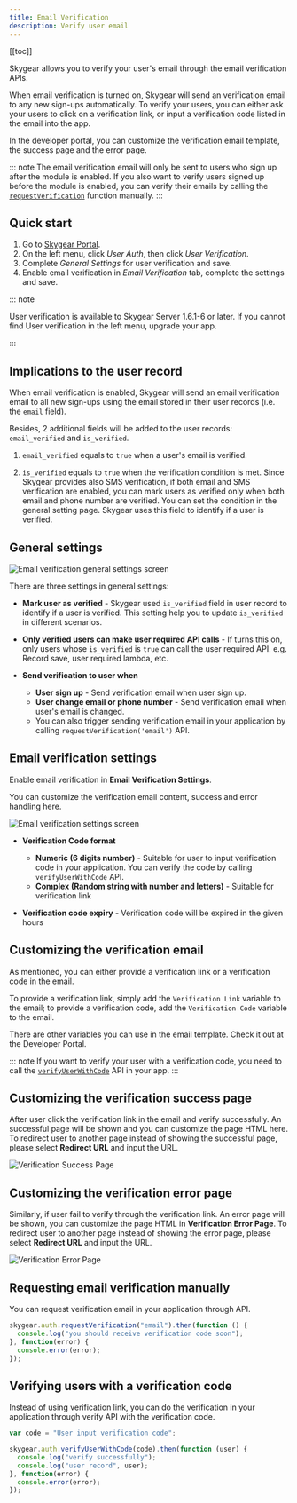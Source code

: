 ```yaml
---
title: Email Verification
description: Verify user email
---
```


[[toc]]

Skygear allows you to verify your user's email through the email verification APIs.

When email verification is turned on, Skygear will send an verification email to any new sign-ups automatically. To verify your users, you can either ask your users to click on a verification link, or input a verification code listed in the email into the app.

In the developer portal, you can customize the verification email template, the success page and the error page.

::: note
The email verification email will only be sent to users who sign up after the module is enabled. If you also want to verify users signed up before the module is enabled, you can verify their emails by calling the [`requestVerification`](./#request-verificaiton) function manually.
:::

## Quick start

1. Go to [Skygear Portal](https://portal.skygear.io/).
1. On the left menu, click *User Auth*, then click *User Verification*.
1. Complete *General Settings* for user verification and save.
1. Enable email verification in *Email Verification* tab, complete the
settings and save.

::: note

User verification is available to Skygear Server 1.6.1-6 or later. If you
cannot find User verification in the left menu, upgrade your app.

:::

## Implications to the user record

When email verification is enabled, Skygear will send an email verification email to all new sign-ups using the email stored in their user records (i.e. the `email` field).

Besides, 2 additional fields will be added to the user records:  `email_verified` and `is_verified`.

1. `email_verified` equals to `true` when a user's email is verified.

2. `is_verified` equals to `true` when the verification condition is met. Since Skygear provides also SMS verification, if both email and SMS verification are enabled, you can mark users as verified only when both email and phone number are verified. You can set the condition in the general setting page. Skygear uses this field to identify if a user is verified.

## General settings

![Email verification general settings screen](/assets/user-verification/general-settings.png)

There are three settings in general settings:

- **Mark user as verified** - Skygear used `is_verified` field in user record
to identify if a user is verified. This setting help you to update `is_verified`
in different scenarios.

- **Only verified users can make user required API calls** - If turns this on,
only users whose `is_verified` is `true` can call the user required API. e.g.
Record save, user required lambda, etc.

- **Send verification to user when**
    - **User sign up** - Send verification email when user sign up.
    - **User change email or phone number** - Send verification email when
      user's email is changed.
    - You can also trigger sending verification email in your application by
      calling `requestVerification('email')` API.

## Email verification settings

Enable email verification in **Email Verification Settings**.

You can customize the verification email content, success and error handling here.

![Email verification settings screen](/assets/user-verification/email-verification-screenshot.png)

- **Verification Code format**
    - **Numeric (6 digits number)** - Suitable for user to input verification
      code in your application. You can verify the code by calling
      `verifyUserWithCode` API.
    - **Complex (Random string with number and letters)** - Suitable for
      verification link

- **Verification code expiry** - Verification code will be expired in the
  given hours

## Customizing the verification email
As mentioned, you can either provide a verification link or a verification code in the email.

To provide a verification link, simply add the `Verification Link` variable to the email; to provide a verification code, add the `Verification Code` variable to the email.

There are other variables you can use in the email template. Check it out at the Developer Portal.

::: note
If you want to verify your user with a verification code, you need to call the [`verifyUserWithCode`](./#code) API in your app.
:::

## Customizing the verification success page

After user click the verification link in the email and verify successfully. An
successful page will be shown and you can customize the page HTML here.
To redirect user to another page instead of showing the successful page, please
select **Redirect URL** and input the URL.

![Verification Success Page](/assets/user-verification/success-page-screenshot.png)

## Customizing the verification error page

Similarly, if user fail to verify through the verification link. An error page
will be shown, you can customize the page HTML in **Verification Error Page**.
To redirect user to another page instead of showing the error page, please select
**Redirect URL** and input the URL.

![Verification Error Page](/assets/user-verification/error-page-screenshot.png)

<a name='request-verificaiton'></a>
## Requesting email verification manually

You can request verification email in your application through API.

```javascript
skygear.auth.requestVerification("email").then(function () {
  console.log("you should receive verification code soon");
}, function(error) {
  console.error(error);
});
```
<a name='code'></a>
## Verifying users with a verification code

Instead of using verification link, you can do the verification in your
application through verify API with the verification code.

```javascript
var code = "User input verification code";

skygear.auth.verifyUserWithCode(code).then(function (user) {
  console.log("verify successfully");
  console.log("user record", user);
}, function(error) {
  console.error(error);
});
```
